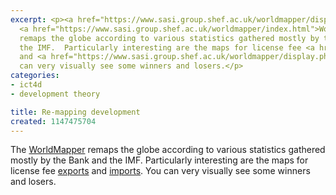 ```yaml
---
excerpt: <p><a href="https://www.sasi.group.shef.ac.uk/worldmapper/display.php?selected=100"></a>The
  <a href="https://www.sasi.group.shef.ac.uk/worldmapper/index.html">WorldMapper</a>
  remaps the globe according to various statistics gathered mostly by the Bank and
  the IMF.  Particularly interesting are the maps for license fee <a href="https://www.sasi.group.shef.ac.uk/worldmapper/display.php?selected=99">exports</a>
  and <a href="https://www.sasi.group.shef.ac.uk/worldmapper/display.php?selected=100">imports</a>.  You
  can very visually see some winners and losers.</p>
categories:
- ict4d
- development theory

title: Re-mapping development
created: 1147475704
---
```

<p><a href="https://www.sasi.group.shef.ac.uk/worldmapper/display.php?selected=100"></a>The <a href="https://www.sasi.group.shef.ac.uk/worldmapper/index.html">WorldMapper</a> remaps the globe according to various statistics gathered mostly by the Bank and the IMF.  Particularly interesting are the maps for license fee <a href="https://www.sasi.group.shef.ac.uk/worldmapper/display.php?selected=99">exports</a> and <a href="https://www.sasi.group.shef.ac.uk/worldmapper/display.php?selected=100">imports</a>.  You can very visually see some winners and losers.</p>
